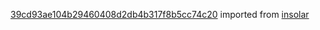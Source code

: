 [39cd93ae104b29460408d2db4b317f8b5cc74c20](https://github.com/insolar/insolar/commit/39cd93ae104b29460408d2db4b317f8b5cc74c20) imported from [insolar](https://github.com/insolar/insolar)
